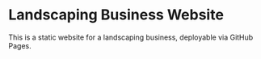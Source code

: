 # Landscaping Business Website

This is a static website for a landscaping business, deployable via GitHub Pages.
